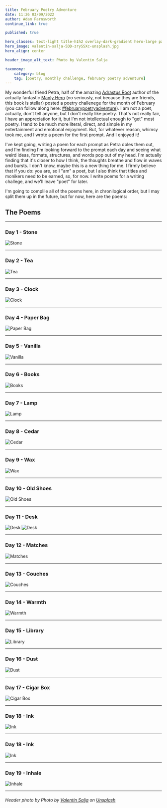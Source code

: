 ```yaml
---
title: February Poetry Adventure
date: 11:26 03/09/2022
author: Adam Farnsworth
continue_link: true

published: true

hero_classes: text-light title-h1h2 overlay-dark-gradient hero-large parallax
hero_image: valentin-salja-5DD-zrySSXc-unsplash.jpg
hero_align: center

header_image_alt_text: Photo by Valentin Salja

taxonomy:
    category: blog
    tag: [poetry, monthly challenge, february poetry adventure]
---
```


My wonderful friend Petra, half of the amazing [Adrastus Root](https://www.adrastusrood.com) author of the actually fantastic [Manly Hero](https://www.adrastusrood.com/books) (no seriously, not because they are friends, this book is stellar) posted a poetry challenege for the month of February (you can follow along here: [#februarypoetryadventure](https://www.instagram.com/explore/tags/februarypoetryadventure/)). I am not a poet, actually, don't tell anyone, but I don't really like poetry. That's not really fair, I have an appreciation for it, but I'm not intellectual enough to "get" most poetry. I tend to be much more literal, direct, and simple in my entertainment and emotional enjoyment. But, for whatever reason, whimsy took me, and I wrote a poem for the first prompt. And I enjoyed it!

I've kept going, writing a poem for each prompt as Petra doles them out, and I'm finding I'm looking forward to the prompt each day and seeing what weird ideas, formats, structures, and words pop out of my head. I'm actually finding that it's closer to how I think, the thoughts breathe and flow in waves and bursts. I don't know, maybe this is a new thing for me. I firmly believe that if you do: you are, so I "am" a poet, but I also think that titles and monikers need to be earned, so, for now. I write poems for a writing challege, and we'll leave "poet" for later.

I'm going to complile all of the poems here, in chronilogical order, but I may split them up in the future, but for now, here are the poems:

## The Poems
---
### Day 1 - Stone
![Stone](poems/01-stone.png)

---
### Day 2 - Tea
![Tea](poems/02-tea.png)

---
### Day 3 - Clock
![Clock](poems/03-clock.png)

---
### Day 4 - Paper Bag
![Paper Bag](poems/04-paper-bag.png)

---
### Day 5 - Vanilla
![Vanilla](poems/05-vanilla.png)

---
### Day 6 - Books
![Books](poems/06-books.png)

---
### Day 7 - Lamp
![Lamp](poems/07-lamp.png)

---
### Day 8 - Cedar
![Cedar](poems/08-cedar.png)

---
### Day 9 - Wax
![Wax](poems/09-wax.png)

---
### Day 10 - Old Shoes
![Old Shoes](poems/10-old-shoes.png)

---
### Day 11 - Desk
![Desk](poems/11-desk-part-1.png)
![Desk](poems/11-desk-part-2.png)

---
### Day 12 - Matches
![Matches](poems/12-matches.png)

---
### Day 13 - Couches
![Couches](poems/13-couches.png)

---
### Day 14 - Warmth
![Warmth](poems/14-warmth.png)

---
### Day 15 - Library
![Library](poems/15-library.png)

---
### Day 16 - Dust
![Dust](poems/16-dust.png)

---
### Day 17 - Cigar Box
![Cigar Box](poems/17-cigar-box.png)

---
### Day 18 - Ink
![Ink](poems/18-ink.png)

---
### Day 18 - Ink
![Ink](poems/18-ink.png)

---
### Day 19 - Inhale
![Inhale](poems/1p-inhale.png)

---


###### Header photo by Photo by <a href="https://unsplash.com/@valentinsalja?utm_source=unsplash&utm_medium=referral&utm_content=creditCopyText">Valentin Salja</a> on <a href="https://unsplash.com/s/photos/poetry?utm_source=unsplash&utm_medium=referral&utm_content=creditCopyText">Unsplash</a>